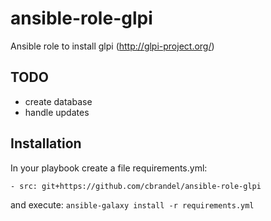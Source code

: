 # ansible-role-glpi
Ansible role to install glpi (http://glpi-project.org/)

## TODO
- create database
- handle updates

## Installation
In your playbook create a file requirements.yml:
```
- src: git+https://github.com/cbrandel/ansible-role-glpi
```
and execute:
```ansible-galaxy install -r requirements.yml```
